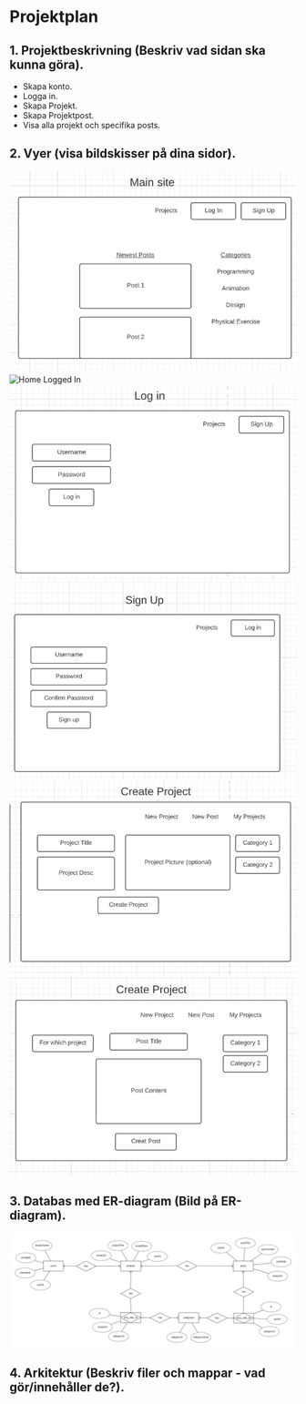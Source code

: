# Projektplan

## 1. Projektbeskrivning (Beskriv vad sidan ska kunna göra).
- Skapa konto.
- Logga in.
- Skapa Projekt.
- Skapa Projektpost.
- Visa alla projekt och specifika posts.
## 2. Vyer (visa bildskisser på dina sidor).
![Home](bloggMainsite.png)
![Home Logged In](bloggMinsiteLogged.png)
![Log in](bloggLogIn.png)
![Sign Up](bloggSignup.png)
![Create project](bloggProjekt.png)
![Create post](bloggPost.png)
## 3. Databas med ER-diagram (Bild på ER-diagram).
![Blogg-applikation databas](bloggER-Diagram.png)
## 4. Arkitektur (Beskriv filer och mappar - vad gör/innehåller de?).


